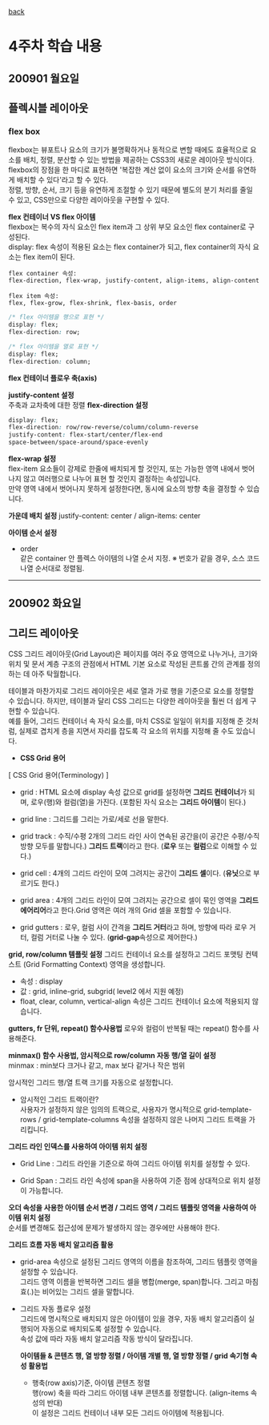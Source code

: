 <!-- @format -->

[back](README.md)

# 4주차 학습 내용

## 200901 월요일

## 플렉시블 레이아웃

### flex box

flexbox는 뷰포트나 요소의 크기가 불명확하거나 동적으로 변할 때에도 효율적으로 요소를 배치, 정렬, 분산할 수 있는 방법을 제공하는 CSS3의 새로운 레이아웃 방식이다.  
flexbox의 장점을 한 마디로 표현하면 '복잡한 계산 없이 요소의 크기와 순서를 유연하게 배치할 수 있다'라고 할 수 있다.  
정렬, 방향, 순서, 크기 등을 유연하게 조절할 수 있기 때문에 별도의 분기 처리를 줄일 수 있고, CSS만으로 다양한 레이아웃을 구현할 수 있다.

**flex 컨테이너 VS flex 아이템**  
flexbox는 복수의 자식 요소인 flex item과 그 상위 부모 요소인 flex container로 구성된다.  
display: flex 속성이 적용된 요소는 flex container가 되고, flex container의 자식 요소는 flex item이 된다.

```
flex container 속성:
flex-direction, flex-wrap, justify-content, align-items, align-content
```

```
flex item 속성:
flex, flex-grow, flex-shrink, flex-basis, order
```

```css
/* flex 아이템을 행으로 표현 */
display: flex;
flex-direction: row;
```

```css
/* flex 아이템을 열로 표현 */
display: flex;
flex-direction: column;
```

**flex 컨테이너 플로우 축(axis)**

**justify-content 설정**  
주축과 교차축에 대한 정렬
**flex-direction 설정**

```css
display: flex;
flex-direction: row/row-reverse/column/column-reverse
justify-content: flex-start/center/flex-end
space-between/space-around/space-evenly
```

**flex-wrap 설정**  
flex-item 요소들이 강제로 한줄에 배치되게 할 것인지, 또는 가능한 영역 내에서 벗어나지 않고 여러행으로 나누어 표현 할 것인지 결정하는 속성입니다.  
 만약 영역 내에서 벗어나지 못하게 설정한다면, 동시에 요소의 방향 축을 결정할 수 있습니다.

**가운데 배치 설정**
justify-content: center / align-items: center

**아이템 순서 설정**

- order  
  같은 container 안 플렉스 아이템의 나열 순서 지정.
  ※ 번호가 같을 경우, 소스 코드 나열 순서대로 정렬됨.

---

## 200902 화요일

## 그리드 레이아웃

CSS 그리드 레이아웃(Grid Layout)은 페이지를 여러 주요 영역으로 나누거나, 크기와 위치 및 문서 계층 구조의 관점에서 HTML 기본 요소로 작성된 콘트롤 간의 관계를 정의하는 데 아주 탁월합니다.

테이블과 마찬가지로 그리드 레이아웃은 세로 열과 가로 행을 기준으로 요소를 정렬할 수 있습니다. 하지만, 테이블과 달리 CSS 그리드는 다양한 레이아웃을 훨씬 더 쉽게 구현할 수 있습니다.  
예를 들어, 그리드 컨테이너 속 자식 요소를, 마치 CSS로 일일이 위치를 지정해 준 것처럼, 실제로 겹치게 층을 지면서 자리를 잡도록 각 요소의 위치를 지정해 줄 수도 있습니다.

- **CSS Grid 용어**

[ CSS Grid 용어(Terminology) ]

- grid : HTML 요소에 display 속성 값으로 grid를 설정하면 **그리드 컨테이너**가 되며, 로우(행)와 컬럼(열)을 가진다. (포함된 자식 요소는 **그리드 아이템**이 된다.)

- grid line : 그리드를 그리는 가로/세로 선을 말한다.

- grid track : 수직/수평 2개의 그리드 라인 사이 연속된 공간을(이 공간은 수평/수직 방향 모두를 말합니다.) **그리드 트랙**이라고 한다. (**로우** 또는 **컬럼**으로 이해할 수 있다.)

- grid cell : 4개의 그리드 라인이 모여 그려지는 공간이 **그리드 셀**이다. (**유닛**으로 부르기도 한다.)

- grid area : 4개의 그리드 라인이 모여 그려지는 공간으로 셀이 묶인 영역을 **그리드 에어리어**라고 한다.Grid 영역은 여러 개의 Grid 셀을 포함할 수 있습니다.

- grid gutters : 로우, 컬럼 사이 간격을 **그리드 거터**라고 하며, 방향에 따라 로우 거터, 컬럼 거터로 나눌 수 있다. (**grid-gap**속성으로 제어한다.)

**grid, row/column 템플릿 설정**
그리드 컨테이너 요소를 설정하고 그리드 포맷팅 컨텍스트 (Grid Formatting Context) 영역을 생성합니다.

- 속성 : display
- 값 : grid, inline-grid, subgrid( level2 에서 지원 예정)
- float, clear, column, vertical-align 속성은 그리드 컨테이너 요소에 적용되지 않습니다.

**gutters, fr 단위, repeat() 함수사용법**
로우와 컬럼이 반복될 때는 repeat() 함수를 사용해준다.

**minmax() 함수 사용법, 암시적으로 row/column 자동 행/열 길이 설정**  
minmax : min보다 크거나 같고, max 보다 같거나 작은 범위

암시적인 그리드 행/열 트랙 크기를 자동으로 설정합니다.

- 암시적인 그리드 트랙이란?  
  사용자가 설정하지 않은 임의의 트랙으로, 사용자가 명시적으로 grid-template-rows / grid-template-columns 속성을 설정하지 않은 나머지 그리드 트랙을 가리킵니다.

**그리드 라인 인덱스를 사용하여 아이템 위치 설정**

- Grid Line : 그리드 라인을 기준으로 하여 그리드 아이템 위치를 설정할 수 있다.

- Grid Span : 그리드 라인 속성에 span을 사용하여 기준 점에 상대적으로 위치 설정이 가능합니다.

**오더 속성을 사용한 아이템 순서 변경 / 그리드 영역 / 그리드 템플릿 영역을 사용하여 아이템 위치 설정**  
순서를 변경해도 접근성에 문제가 발생하지 않는 경우에만 사용해야 한다.

**그리드 흐름 자동 배치 알고리즘 활용**

- grid-area 속성으로 설정된 그리드 영역의 이름을 참조하여, 그리드 템플릿 영역을 설정할 수 있습니다.  
  그리드 영역 이름을 반복하면 그리드 셀을 병합(merge, span)합니다. 그리고 마침효(.)는 비어있는 그리드 셀을 말합니다.

- 그리드 자동 플로우 설정  
  그리드에 명시적으로 배치되지 않은 아이템이 있을 경우, 자동 배치 알고리즘이 실행되어 자동으로 배치되도록 설정할 수 있습니다.  
  속성 값에 따라 자동 배치 알고리즘 작동 방식이 달라집니다.

  **아이템들 & 콘텐츠 행, 열 방향 정렬 / 아이템 개별 행, 열 방향 정렬 / grid 속기형 속성 활용법**

  - 행축(row axis)기준, 아이템 콘텐츠 정렬  
    행(row) 축을 따라 그리드 아이템 내부 콘텐츠를 정렬합니다. (align-items 속성의 반대)  
    이 설정은 그리드 컨테이너 내부 모든 그리드 아이템에 적용됩니다.
